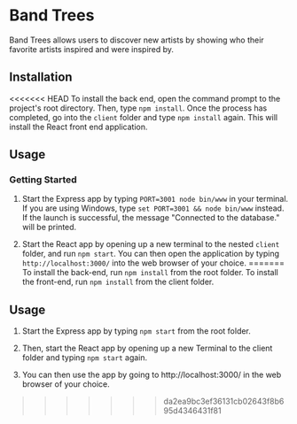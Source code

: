 # Band Trees

Band Trees allows users to discover new artists by showing who their favorite artists inspired and were inspired by.

## Installation

<<<<<<< HEAD
To install the back end, open the command prompt to the project's root directory. Then, type `npm install`. Once the process has completed, go into the `client` folder and type `npm install` again. This will install the React front end application.

## Usage

### Getting Started

1. Start the Express app by typing `PORT=3001 node bin/www` in your terminal. If you are using Windows, type `set PORT=3001 && node bin/www` instead. If the launch is successful, the message "Connected to the database." will be printed.

2. Start the React app by opening up a new terminal to the nested `client` folder, and run `npm start`. You can then open the application by typing `http://localhost:3000/` into the web browser of your choice. 
=======
To install the back-end, run `npm install` from the root folder. To install the front-end, run `npm install` from the client folder.

## Usage

1. Start the Express app by typing `npm start` from the root folder.

2. Then, start the React app by opening up a new Terminal to the client folder and typing `npm start` again.

3. You can then use the app by going to http://localhost:3000/ in the web browser of your choice.
>>>>>>> da2ea9bc3ef36131cb02643f8b695d4346431f81
